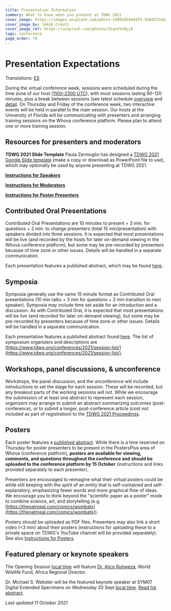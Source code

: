 ```yaml
---
title: Presentation Information
summary: What to know when you present at TDWG 2021
cover_image: https://images.unsplash.com/photo-1509105494475-358d372e6ade
cover_image_by: Jakob Creutz
cover_image_ref: https://unsplash.com/photos/ZtqnVVvOyjA
tags: conference
page_order: 70
---
```

# Presentation Expectations

_Translations: [ES](https://tdwg.org/conferences/2021/es/info-de-presentaciones/)_

During the virtual conference week, sessions were scheduled during the time zone of our host ([1100–2300 UTC](https://www.timeanddate.com/worldclock/fixedtime.html?msg=TDWG+2021&iso=20211018T11&p1=1440&ah=12)), with most sessions lasting 90-120 minutes, plus a break between sessions (see latest schedule [overview](https://docs.google.com/spreadsheets/d/17J5T0QdATdnrXgHWhguMErlSrfMo59qOCbss-R5whEU/edit#gid=1817747157) and [detail](https://docs.google.com/spreadsheets/d/17J5T0QdATdnrXgHWhguMErlSrfMo59qOCbss-R5whEU/edit#gid=1453000815). On Thursday and Friday of the conference week, two interactive events will be held in parallel to the main session. Our hosts at the University of Florida will be communicating with presenters and arranging training sessions on the Whova conference platform. Please plan to attend one or more training session.

## Resources for presenters and moderators

**TDWG 2021 Slide Template**
Paula Zermoglio has designed a [TDWG 2021 Google Slide template](https://docs.google.com/presentation/d/1PeRjF2ZVXKkCl7zMYMMUnlErl7ZlM-gZx4LsmLFZJoE/edit?usp=sharing) (make a copy or download as PowerPoint file to use), which may optionally be used by anyone presenting at TDWG 2021.  

**[Instructions for Speakers](https://docs.google.com/document/d/15EGn05PGYmPy1WZrqWNxr14oPLirDz4EyyBK-zUvCOk/edit?usp=sharing)**

**[Instructions for Moderators](https://docs.google.com/document/d/1AHlyYJeEaL4Ygn6Nt-whx1yVc25rIdAHB2dntHzdwoM/edit?usp=sharing)**

**[Instructions for Poster Presenters](https://docs.google.com/document/d/1P4t_iG59HeaD3m-6O0J5NCKZNLQUuI0XfOjBmZViNSc/edit?usp=sharing)**

## Contributed Oral Presentations
Contributed Oral Presentations are 10 minutes to present + 3 min. for questions + 2 min. to change presenters (total 15 min/presentation) with speakers divided into three sessions. It is expected that most presentations will be live (and recorded by the hosts for later on-demand viewing in the Whova conference platform), but some may be pre-recorded by presenters because of time zone or other issues. Details will be handled in a separate communication.

Each presentation features a published abstract, which may be found [here](https://biss.pensoft.net/collection/294/). 

## Symposia
Symposia generally use the same 15 minute format as Contributed Oral presentations (10 min talks + 3 min for questions + 2 min transition to next speaker). Symposia may include time set aside for an introduction and a discussion. As with Contributed Oral, it is expected that most presentations will be live (and recorded for later on-demand viewing), but some may be pre-recorded by presenters because of time zone or other issues. Details will be handled in a separate communication.

Each presentation features a published abstract found [here](https://biss.pensoft.net/collection/293/). The list of symposium organizers and descriptions are [https://www.tdwg.org/conferences/2021/session-list/](https://www.tdwg.org/conferences/2021/session-list/).

## Workshops, panel discussions, & unconference
Workshops, the panel discussion, and the unconference will include introductions to set the stage for each session. These will be recorded, but any breakout parts of the working sessions will not. While we encourage the submission of at least one abstract to represent each session, organizers may arrange to submit an abstract summarizing outcomes (post-conference), or to submit a longer, post-conference article (cost not included as part of registration) to the [TDWG 2021 Proceedings](https://biss.pensoft.net/collection/293/).

## Posters
Each poster features a [published abstract](https://biss.pensoft.net/collection/295/). While there is a time reserved on Thursday for poster presenters to be present in the PostersPlus area of Whova (conference platform), **posters are available for viewing, comments, and questions throughout the conference and should be uploaded to the conference platform by 15 October** (instructions and links provided separately to each presenter).  

Presenters are encouraged to reimagine what their virtual posters could be while still keeping with the spirit of an entity that is self-contained and self-explanatory, emphasizing fewer words and more graphical flow of ideas. We encourage you to think beyond the "scientific paper as a poster" mode to combine science, art, and storytelling (e.g. [https://theoatmeal.com/comics/wombats](https://theoatmeal.com/comics/wombats)). 

Posters should be uploaded as PDF files. Presenters may also link a short video (<3 min) about their posters (instructions for uploading these to a private space on TDWG's YouTube channel will be provided separately). See also [Instructions for Posters](https://docs.google.com/document/d/1P4t_iG59HeaD3m-6O0J5NCKZNLQUuI0XfOjBmZViNSc/edit?usp=sharing).

## Featured plenary or keynote speakers
The Opening Session [local time](https://www.timeanddate.com/worldclock/fixedtime.html?msg=Opening+Plenary+with+Dr.+Alice+Ruhweza&iso=20211018T11&p1=1440&ah=1) will feature [Dr. Alice Ruhweza](https://www.worldwildlife.org/magazine/issues/fall-2021/articles/it-s-her-time#Ruhweza), World Wildlife Fund, Africa Regional Director.

Dr. Michael S. Webster will be the featured keynote speaker at SYM07 Digital Extended Specimens on Wednesday 20 Sept [local time](https://www.timeanddate.com/worldclock/fixedtime.html?msg=Dr.+Michael+S.+Webster+-+The+Digital+Extended+Specimen+will+Enable+New+Science+and+Applications&iso=20211020T21&p1=1440&am=40). [Read his abstract](https://doi.org/10.3897/biss.5.75736).

_Last updated 11 October 2021_
